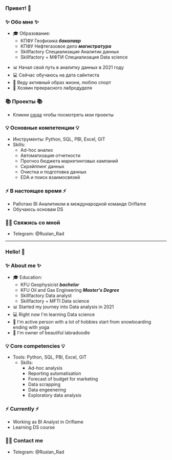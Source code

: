 ### Привет! 👋

### ✨ Обо мне ✨ 
* 🎓 Образование:
  - КПФУ Геофизика ***бакалавр***
  - КПФУ Нефтегазовое дело ***магистратура***
  - Skillfactory Специализация Аналитик данных
  - Skillfactory + МФТИ Специализация Data science
>   
* 📊 Начал свой путь в аналитку данных в 2021 году
* 💻 Сейчас обучаюсь на дата сайнтиста 
* 🚠 Веду активный образ жизни, люблю спорт
* 🐶 Хозяин прекрасного лабродуделя 
> 
### 📚 Проекты 📚

* Кликни [сюда]() чтобы посмотреть мои проекты

### 💡 Основные компетенции 💡
- Инструменты: Python, SQL, PBI, Excel, GIT
- Skills: 
    * Ad-hoc анализ
    * Автоматизация отчетности
    * Прогноз бюджета маркетинговых кампаний
    * Скрэйппинг данных
    * Очистка и подготовка данных
    * EDA и поиск взаимосвязей 
    
### ⚡️ В настоящее время ⚡️
- Работаю BI Аналитиком в международной команде Oriflame
- Обучаюсь основам DS

### 🙌🏻 Свяжись со мной
- Telegram: @Ruslan_Rad

---

### Hello! 👋

### ✨ About me ✨ 
* 🎓 Education:
  - KFU Geophysicist ***bachelor***
  - KFU Oil and Gas Engineering ***Master's Degree***
  - Skillfactory Data analyst
  - Skillfactory + MFTI Data science
* 📊 Started my journey into Data analysis in 2021
* 💻 Right now I'm learning Data science
* 🚠 I'm active person with a lot of hobbies start from snowboarding ending with yoga
* 🐶 I'm owner of beautiful labradoodle

### 💡 Core competencies 💡
- Tools: Python, SQL, PBI, Excel, GIT
  - Skills:
    * Ad-hoc analysis
    * Reporting automatisation
    * Forecast of budget for marketing
    * Data scrapping
    * Data engeenering 
    * Exploratory data analysis


### ⚡️ Currently ⚡️
- Working as BI Analyst in Oriflame
- Learning DS course

### 🙌🏻 Contact me
- Telegram: @Ruslan_Rad
